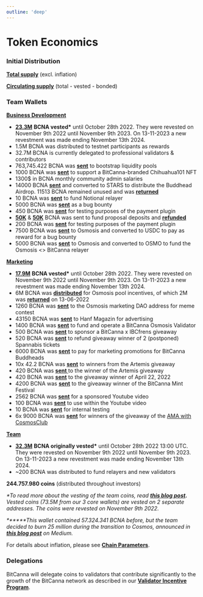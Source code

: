 ```yaml
---
outline: 'deep'
---
```

# Token Economics

### Initial **Distribution**
[**Total supply**](https://api2.bitcanna.io/api/rest/supply/total) (excl. inflation)

[**Circulating supply**](https://api2.bitcanna.io/api/rest/supply/circulating) (total - vested - bonded)

### Team Wallets

[**Business Development**](https://explorer.bitcanna.io/address/bcna1465kg4xaa5sl3vlm02zwe6y7jqltyncvcsygxr)

- [**23.3M**](https://explorer.bitcanna.io/address/bcna1tdpec339xrucmmr4x73teu3lc2phq45mv07z9n) **BCNA vested\*** until October 28th 2022. They were revested on November 9th 2022 until November 9th 2023. On 13-11-2023 a new revestment was made ending November 13th 2024.
- 1.5M BCNA was distributed to testnet participants as rewards
- 32.7M BCNA is currently delegated to professional validators & contributors
- 763,745.422 BCNA was [**sent**](https://explorer.bitcanna.io/tx/4519770C9EB52C314C471A96605643FBC12CA7BC9A933903C793AE1342E29684) to bootstrap liquidity pools
- 1000 BCNA was [**sent**](https://explorer.bitcanna.io/tx/4DBBF0CE2C591C0A82E118C3788AB92B820B47225CB6FE211E45975A2AD6991B) to support a BitCanna-branded Chihuahua101 NFT
- 1300$ in BCNA monthly community admin salaries
- 14000 BCNA [**sent**](https://explorer.bitcanna.io/tx/7D853D8075266875A6FD62B9671A41BC1A80E22475E2F2ACA9DA4DEFBF6C2829) and converted to STARS to distribute the Buddhead Airdrop. 11513 BCNA remained unused and was [**returned**](https://explorer.bitcanna.io/tx/87EF205A5C78D426D69AC3D2996FA5F9455C093F03108A36738967942ABC3E82)
- 10 BCNA was [**sent**](https://explorer.bitcanna.io/tx/BE9BA56B4321366717E6B0C1F845E069DAFAFAA67765571252BAA08F49F1EB9A) to fund Notional relayer
- 5000 BCNA was [**sent**](https://explorer.bitcanna.io/tx/FBA408DD48863C1723EFA09C2F16F2D46FF91B3D89E2BD65AA0EF96D2EF6940E) as a bug bounty
- 450 BCNA was [**sent**](https://explorer.bitcanna.io/tx/1BD703CD74C4316DEE567BB39C338F0C7E5A66C3FFA5C4946A23B8306BA01058) for testing purposes of the payment plugin
- [**50K**](https://explorer.bitcanna.io/tx/32CDC62A931A2D8AA4204E03011021B6E0CB1BD4393C7F203F52D365C10F07DA) & [**50K**](https://explorer.bitcanna.io/tx/D47F46015B93FB16D901D9E0003F760C10BB6E95BA040CADB2A4D5E0EC2CF5FE) BCNA was sent to fund proposal deposits and [**refunded**](https://explorer.bitcanna.io/tx/09F3E22D0FE5A59338A1173000014B87654A739962FBC5E873C54066B40E480C)
- 200 BCNA was [**sent**](https://explorer.bitcanna.io/tx/A037691789160EDDAABDF8DFC14B2D0D9F7A27507D274DC2ACD27D970BE01F4E) for testing purposes of the payment plugin
- 7500 BCNA was [**sent**](https://explorer.bitcanna.io/tx/AC76C9F57856095DA4859E954B89109BC040A2DCA64731C405A33EFBD225F4B2) to Osmosis and converted to USDC to pay as reward for a bug bounty
- 5000 BCNA was [**sent**](https://explorer.bitcanna.io/tx/D18FD7ACD19279CD7D26325A5D24A71DD699E9499482E3862BF238FCAABE3251) to Osmosis and converted to OSMO to fund the Osmosis <> BitCanna relayer

[**Marketing**](https://explorer.bitcanna.io/address/bcna16pczhqlsglmjyyap3785cqnpq30q430jkgw4gk)

- [**17.9M**](https://explorer.bitcanna.io/address/bcna1tdpec339xrucmmr4x73teu3lc2phq45mv07z9n) **BCNA vested\*** until October 28th 2022. They were revested on November 9th 2022 until November 9th 2023. On 13-11-2023 a new revestment was made ending November 13th 2024.
- 6M BCNA was [**distributed**](https://explorer.bitcanna.io/tx/B6D79F758B679D08636E0F433947B51FC62E932115761EE5BC67810646B1EEDC) for Osmosis pool incentives, of which 2M was [**returned**](https://explorer.bitcanna.io/tx/B92E2048FD46F8F245DCFE6F1969C6E1EDDBB3B5E8EA8EFD2E9428E749D30FC0) on 13-06-2022
- 1260 BCNA was [**sent**](https://explorer.bitcanna.io/tx/5223EC1E3C2FA5B8E54C1C34F5D74422A0D26A1F162B4450E3A6BF80DAAE35B3) to the Osmosis marketing DAO address for meme contest
- 43150 BCNA was [**sent**](https://explorer.bitcanna.io/tx/3A04E92A6F7BE9D2EE944FC0823C64FE2F0601042F7DB46D0C827B88F180DDAC) to Hanf Magazin for advertising
- 1400 BCNA was [**sent**](https://explorer.bitcanna.io/tx/51A0F3FE54C2D98648CACC11E0B1AB5714E8C0A3114874A41D7998A4A3EB16EB) to fund and operate a BitCanna Osmosis Validator
- 500 BCNA was [**sent**](https://explorer.bitcanna.io/tx/2AE863D5213D3E7A734920EEE8F037A67640456E13332FC34DF0B1EEE328BEED) to sponsor a BitCanna x IBCfrens giveaway
- 520 BCNA was [**sent**](https://explorer.bitcanna.io/tx/698142819E21133C800966D103437843071EA62CAADF233D07FF2D9DC67F98A3) to refund giveaway winner of 2 (postponed) Spannabis tickets
- 6000 BCNA was [**sent**](https://explorer.bitcanna.io/tx/32D938BCFE9EACF07F5D73D9BE30F684AC719F3DE8D5A71CFD150D3247636C0C) to pay for marketing promotions for BitCanna Buddheads
- 10x 42.2 BCNA was [**sent**](https://explorer.bitcanna.io/tx/7DCBDC28AFE0FF932970046CB725587608AB4E083D1596391C63DBD3A43CE35D) to winners from the Artemis giveaway
- 420 BCNA was [**sent** ](https://explorer.bitcanna.io/tx/EEF778E7E331B714B79DCA0F214317499050BB6142FBE45EEAC7BB311995F47A) to the winner of the Artemis giveaway
- 420 BCNA was [**sent**](https://explorer.bitcanna.io/tx/5E318AAAB6D052144FD1F7305D5702AAE27D1CC306F72B56B171299E3BAD7413) to the giveaway winner of April 22, 2022
- 4200 BCNA was [**sent**](https://explorer.bitcanna.io/tx/14736106C7A724F1E828132FD071E6111365BABA92F97E5589A71FCD445A9E2D) to the giveaway winner of the BitCanna Mint Festival
- 2562 BCNA was [**sent**](https://explorer.bitcanna.io/tx/CDB45E12FD640DD11CA0E4EE01F7A000B86FB690748B973BB0686A1FD84706E0) for a sponsored Youtube video
- 100 BCNA was [**sent**](https://explorer.bitcanna.io/tx/BAF932AC605176D7D840DC1524A145F2DDB7B7CC9C844DEC9A638DEB73B568A7) to use within the Youtube video
- 10 BCNA was [**sent**](https://explorer.bitcanna.io/tx/22F0581A75CFC190B41041EF8F78F6E277A9ED2B9666C4A16B07DEC25F5EADBF) for internal testing
- 6x 9000 BCNA was [**sent**](https://explorer.bitcanna.io/tx/435753F2BF774F0F040CD5EB88DC2C8EA7125FD65ACF9A9CC190737FCD0609AA) for winners of the giveaway of the [AMA with CosmosClub](https://twitter.com/CosmosClub\_/status/1667450986825232385)

[**Team**](https://explorer.bitcanna.io/address/bcna1r8asszy62sd52kkankydt6eg5y4nsy7aze4ldn)
- [**32.3M**](https://explorer.bitcanna.io/address/bcna1tdpec339xrucmmr4x73teu3lc2phq45mv07z9n) **BCNA originally vested\*** until October 28th 2022 13:00 UTC. They were revested on November 9th 2022 until November 9th 2023. On 13-11-2023 a new revestment was made ending November 13th 2024.
- \~200 BCNA was distributed to fund relayers and new validators

**244.757.980 coins** (distributed throughout investors)

_\*To read more about the vesting of the team coins, read [**this blog post**](https://medium.com/@BitCannaGlobal/bitcanna-announces-locking-of-73-5m-bcna-4c85ee77efca)**.** Vested coins (73.5M from our 3 core wallets) are vested on 2 separate addresses. The coins were revested on November 9th 2022._

_**\*\***This wallet contained 57.324.341 BCNA before, but the team decided to burn 25 million during the transition to Cosmos, announced in [**this blog post**](https://medium.com/@BitCannaGlobal/bitcanna-announces-25-million-coin-burn-c87d266956b2) on Medium._

For details about inflation, please see [**Chain Parameters**](chain-parameters.md).

### Delegations

BitCanna will delegate coins to validators that contribute significantly to the growth of the BitCanna network as described in our [**Validator Incentive Program**](/pages/incentives/validator-incentive-program.md).
